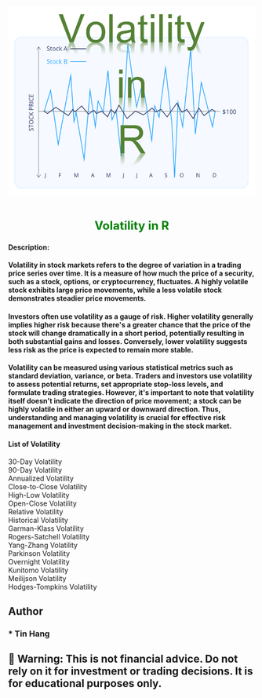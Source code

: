 <img src="Volatility_R.PNG">
<h1 align="center"><span style="font-size: 24px; color: green;">Volatility in R</span></h1>

#### Description:  
#### Volatility in stock markets refers to the degree of variation in a trading price series over time. It is a measure of how much the price of a security, such as a stock, options, or cryptocurrency, fluctuates. A highly volatile stock exhibits large price movements, while a less volatile stock demonstrates steadier price movements.  
#### Investors often use volatility as a gauge of risk. Higher volatility generally implies higher risk because there's a greater chance that the price of the stock will change dramatically in a short period, potentially resulting in both substantial gains and losses. Conversely, lower volatility suggests less risk as the price is expected to remain more stable.  
#### Volatility can be measured using various statistical metrics such as standard deviation, variance, or beta. Traders and investors use volatility to assess potential returns, set appropriate stop-loss levels, and formulate trading strategies. However, it's important to note that volatility itself doesn't indicate the direction of price movement; a stock can be highly volatile in either an upward or downward direction. Thus, understanding and managing volatility is crucial for effective risk management and investment decision-making in the stock market.  

#### List of Volatility  
30-Day Volatility  
90-Day Volatility  
Annualized Volatility  
Close-to-Close Volatility  
High-Low Volatility  
Open-Close Volatility  
Relative Volatility  
Historical Volatility  
Garman-Klass Volatility  
Rogers-Satchell Volatility  
Yang-Zhang Volatility  
Parkinson Volatility  
Overnight Volatility  
Kunitomo Volatility  
Meilijson Volatility  
Hodges-Tompkins Volatility  

## Author
### * Tin Hang

## 🔴 Warning: This is not financial advice. Do not rely on it for investment or trading decisions. It is for educational purposes only.  

